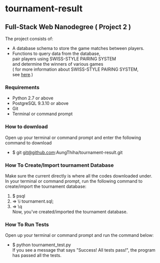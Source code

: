 # tournament-result
## Full-Stack Web Nanodegree ( Project 2 )<br>
The project consists of:<br>
* A database schema to store the game matches between players.
* Functions to query data from the database,<br>
pair players using SWISS-STYLE PAIRING SYSTEM<br>
and determine the winners of various games<br>
( for more information about SWISS-STYLE PAIRING SYSTEM,<br>
see [here](https://en.wikipedia.org/wiki/Swiss-system_tournament).)

### Requirements
* Python 2.7 or above
* PostgreSQL 9.3.10 or above
* Git
* Terminal or command prompt

### How to download
Open up your terminal or command prompt and enter the following command to download
* $ git git@github.com:AungThiha/tournament-result.git

### How To Create/Import tournament Database
Make sure the current directly is where all the codes downloaded under.<br>
In your terminal or command prompt, run the following command to create/import the tournament database:<br>
1. $ psql
2. => \i tournament.sql;
3. => \q<br>
Now, you've created/imported the tournament database.

### How To Run Tests
Open up your terminal or command prompt and run the command below:<br>
* $ python tournament_test.py<br>
If you see a message that says "Success!  All tests pass!", the program has passed all the tests.
